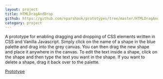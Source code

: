 ```yaml
---
layout: project
title: HTMLDragAndDrop
github: https://github.com/nparshook/prototypes/tree/master/HTMLDragAndDrop
category: project
---
```

A prototype for enabling dragging and dropping of CSS elements written in CSS and Vanilla Javascript.
Simply click on the name of a shape in the blue palette and drag into the grey canvas.
You can then drag the new shape and place it anywhere in the canvas.
To edit the text inside a shape, click on the shape and then type the text you want in the shape.
If you want to delete a shape, drag it back over to the palette.  

[Prototype](/prototypes/HTMLDragAndDrop/prototype.html)
